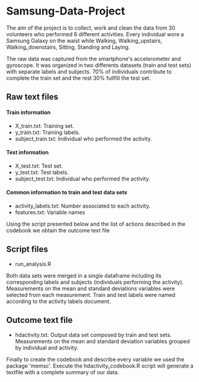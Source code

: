 # Samsung-Data-Project

The aim of the project is to collect, work and clean the data from 30 volunteers who performed 6 different activities.
Every individual wore a Samsung Galaxy on the waist while Walking, Walking_upstairs, Walking_downstairs, Sitting, Standing and Laying.

The raw data was captured from the smartphone's accelerometer and gyroscope. It was organized in two differents datasets (train and test sets) with separate labels and subjects. 70% of individuals contribute to complete the train set and the rest 30% fullfill the test set.

  ## Raw text files
  
#### Train information
- X_train.txt: Training set.
- y_train.txt: Training labels.
- subject_train.txt: Individual who performed the activity.

#### Test information
- X_test.txt: Test set.
- y_test.txt: Test labels.
- subject_test.txt: Individual who performed the activity.

#### Common information to train and test data sets
- activity_labels.txt: Number associated to each activity.
- features.txt: Variable names

Using the script presented below and the list of actions described in the codebook we obtain the outcome text file

  ## Script files
- run_analysis.R 

Both data sets were merged in a single dataframe including its corresponding labels and subjects (individuals performing the activity). 
Measurements on the mean and standard deviations variables were selected from each measurement.
Train and test labels were named according to the activity labels document. 

  ## Outcome text file
- hdactivity.txt: Output data set composed by train and test sets. Measurements on the mean and standard deviation variables grouped by individual and activity.


Finally to create the codebook and describe every variable we used the package 'memsc'. 
Execute the hdactivity_codebook.R script will generate a textfile with a complete summary of our data.
